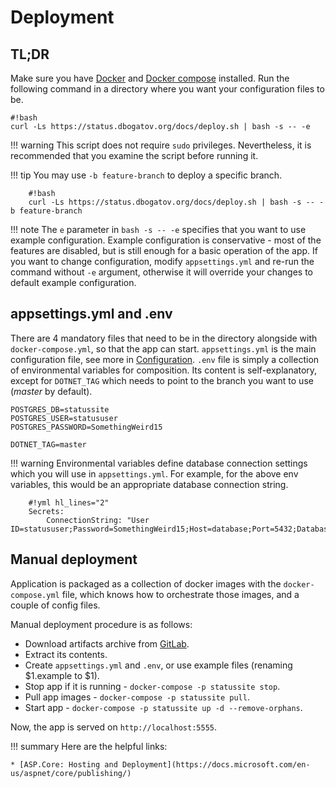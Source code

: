 # Deployment

## TL;DR

Make sure you have [Docker](https://www.docker.com) and [Docker compose](https://docs.docker.com/compose/) installed.
Run the following command in a directory where you want your configuration files to be.

	#!bash
	curl -Ls https://status.dbogatov.org/docs/deploy.sh | bash -s -- -e

!!! warning
    This script does not require `sudo` privileges.
	Nevertheless, it is recommended that you examine the script before running it.

!!! tip
    You may use `-b feature-branch` to deploy a specific branch.

		#!bash
		curl -Ls https://status.dbogatov.org/docs/deploy.sh | bash -s -- -b feature-branch


!!! note
	The `e` parameter in `bash -s -- -e` specifies that you want to use example configuration.
	Example configuration is conservative - most of the features are disabled, but is still enough for a basic operation of the app.
	If you want to change configuration, modify `appsettings.yml` and re-run the command without `-e` argument, otherwise it will override your changes to default example configuration.

## appsettings.yml and .env

There are 4 mandatory files that need to be in the directory alongside with `docker-compose.yml`, so that the app can start.
`appsettings.yml` is the main configuration file, see more in [Configuration](/configuration/).
`.env` file is simply a collection of environmental variables for composition.
Its content is self-explanatory, except for `DOTNET_TAG` which needs to point to the branch you want to use (*master* by default).

	POSTGRES_DB=statussite
	POSTGRES_USER=statususer
	POSTGRES_PASSWORD=SomethingWeird15

	DOTNET_TAG=master

!!! warning
    Environmental variables define database connection settings which you will use in `appsettings.yml`.
	For example, for the above env variables, this would be an appropriate database connection string.

		#!yml hl_lines="2"
		Secrets:
			ConnectionString: "User ID=statususer;Password=SomethingWeird15;Host=database;Port=5432;Database=statussite;Pooling=false;CommandTimeout=300;"

## Manual deployment

Application is packaged as a collection of docker images with the `docker-compose.yml` file, which knows how to orchestrate those images, and a couple of config files.

Manual deployment procedure is as follows:

* Download artifacts archive from [GitLab](https://git.dbogatov.org/dbogatov/status-site).
* Extract its contents.
* Create `appsettings.yml` and `.env`, or use example files (renaming $1.example to $1).
* Stop app if it is running - `docker-compose -p statussite stop`.
* Pull app images - `docker-compose -p statussite pull`.
* Start app - `docker-compose -p statussite up -d --remove-orphans`.

Now, the app is served on `http://localhost:5555`.

!!! summary
    Here are the helpful links:
	
	* [ASP.Core: Hosting and Deployment](https://docs.microsoft.com/en-us/aspnet/core/publishing/)
